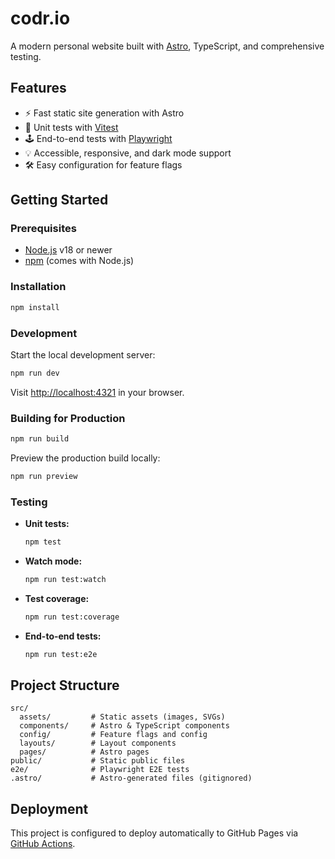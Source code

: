 # codr.io

A modern personal website built with [Astro](https://astro.build/), TypeScript, and comprehensive testing.

## Features

- ⚡️ Fast static site generation with Astro
- 🧪 Unit tests with [Vitest](https://vitest.dev/)
- 🕹️ End-to-end tests with [Playwright](https://playwright.dev/)
- 💡 Accessible, responsive, and dark mode support
- 🛠️ Easy configuration for feature flags

## Getting Started

### Prerequisites

- [Node.js](https://nodejs.org/) v18 or newer
- [npm](https://www.npmjs.com/) (comes with Node.js)

### Installation

```sh
npm install
```

### Development

Start the local development server:

```sh
npm run dev
```

Visit [http://localhost:4321](http://localhost:4321) in your browser.

### Building for Production

```sh
npm run build
```

Preview the production build locally:

```sh
npm run preview
```

### Testing

- **Unit tests:**  
  ```sh
  npm test
  ```
- **Watch mode:**  
  ```sh
  npm run test:watch
  ```
- **Test coverage:**  
  ```sh
  npm run test:coverage
  ```
- **End-to-end tests:**  
  ```sh
  npm run test:e2e
  ```

## Project Structure

```
src/
  assets/         # Static assets (images, SVGs)
  components/     # Astro & TypeScript components
  config/         # Feature flags and config
  layouts/        # Layout components
  pages/          # Astro pages
public/           # Static public files
e2e/              # Playwright E2E tests
.astro/           # Astro-generated files (gitignored)
```

## Deployment

This project is configured to deploy automatically to GitHub Pages via [GitHub Actions](.github/workflows/deploy.yml).